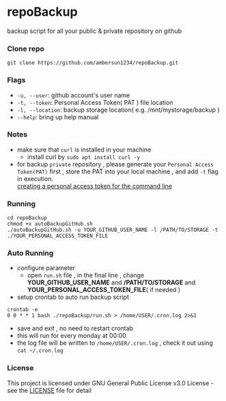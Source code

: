 # repoBackup
backup script for all your public & private repository on github
### Clone repo
```=1
git clone https://github.com/ambersun1234/repoBackup.git
```
### Flags
+ `-u, --user`: github account's user name
+ `-t, --token`: Personal Access Token( PAT ) file location
+ `-l, --location`: backup storage location( e.g. /mnt/mystorage/backup )
+ `--help`: bring up help manual
### Notes
+ make sure that `curl` is installed in your machine
    + install curl by `sudo apt install curl -y`
+ for backup `private` repository , please generate your `Personal Access Token(PAT)` first , store the PAT into your local machine , and add `-t` flag in execution. <br>[creating a personal access token for the command line](https://help.github.com/articles/creating-a-personal-access-token-for-the-command-line/)
### Running
```=1
cd repoBackup
chmod +x autoBackupGitHub.sh
./autoBackupGitHub.sh -u YOUR_GITHUB_USER_NAME -l /PATH/TO/STORAGE -t ./YOUR_PERSONAL_ACCESS_TOKEN_FILE
```
### Auto Running
+ configure parameter
    + open `run.sh` file , in the final line , change **YOUR_GITHUB_USER_NAME** and **/PATH/TO/STORAGE** and **YOUR_PERSONAL_ACCESS_TOKEN_FILE**( if needed )
+ setup crontab to auto run backup script
```=1
crontab -e
0 0 * * 1 bash ./repoBackup/run.sh > /home/USER/.cron.log 2>&1
```
+ save and exit , no need to restart crontab
+ this will run for every monday at 00:00
+ the log file will be written to `/home/USER/.cron.log` , check it out using `cat ~/.cron.log`
### License
This project is licensed under GNU General Public License v3.0 License - see the [LICENSE](https://github.com/ambersun1234/repoBackup/blob/master/LICENSE) file for detail
